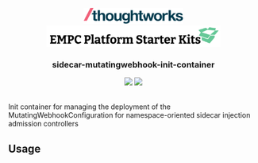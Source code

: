 <div align="center">
	<p>
		<img alt="Thoughtworks Logo" src="https://raw.githubusercontent.com/ThoughtWorks-DPS/static/master/thoughtworks_flamingo_wave.png?sanitize=true" width=200 />
    <br />
		<img alt="DPS Title" src="https://raw.githubusercontent.com/ThoughtWorks-DPS/static/master/EMPCPlatformStarterKitsImage.png?sanitize=true" width=350/>
	</p>
  <h3>sidecar-mutatingwebhook-init-container</h3>
    <a href="https://app.circleci.com/pipelines/github/ThoughtWorks-DPS/sidecar-mutatingwebhook-init-container"><img src="https://circleci.com/gh/ThoughtWorks-DPS/sidecar-mutatingwebhook-init-container.svg?style=shield"></a> <a href="https://opensource.org/licenses/MIT"><img src="https://img.shields.io/badge/license-MIT-blue.svg"></a>
</div>
<br />

Init container for managing the deployment of the MutatingWebhookConfiguration for namespace-oriented sidecar injection admission controllers  

## Usage

